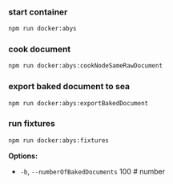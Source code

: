 ### start container
```bash
npm run docker:abys
```

### cook document
```bash
npm run docker:abys:cookNodeSameRawDocument
```

### export baked document to sea
```bash
npm run docker:abys:exportBakedDocument
```

### run fixtures
```bash
npm run docker:abys:fixtures
```
**Options:**
- `-b`, `--numberOfBakedDocuments` 100 # number

